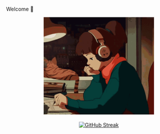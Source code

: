 
Welcome 👋

<div style="display: flex; justify-content: center; margin-bottom: 20px;">
  <img src="img/lofi-girl.gif" alt="Lofi Girl" width="300">
</div>


<p align="center">
  <a href="https://git.io/streak-stats">
    <img src="https://streak-stats.demolab.com?user=jennisung&theme=submarine-flowers" alt="GitHub Streak">
  </a>
</p>
